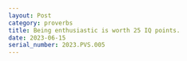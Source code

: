 ```yaml
---
layout: Post
category: proverbs
title: Being enthusiastic is worth 25 IQ points.
date: 2023-06-15
serial_number: 2023.PVS.005
---
```

